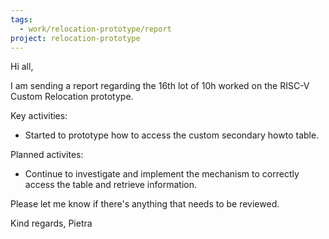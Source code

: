 ```yaml
---
tags:
  - work/relocation-prototype/report
project: relocation-prototype
---
```

Hi all,

I am sending a report regarding the 16th lot of 10h worked on the RISC-V Custom
Relocation prototype.

Key activities:
* Started to prototype how to access the custom secondary howto table.

Planned activites:
* Continue to investigate and implement the mechanism to correctly access the
table and retrieve information.

Please let me know if there's anything that needs to be reviewed.

Kind regards,
Pietra